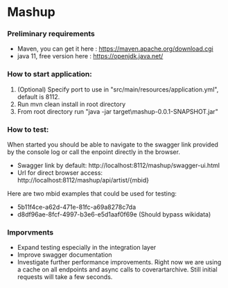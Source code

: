 # Mashup

### Preliminary requirements
* Maven, you can get it here : https://maven.apache.org/download.cgi
* java 11, free version here : https://openjdk.java.net/ 

### How to start application:

1) (Optional) Specify port to use in "src/main/resources/application.yml", default is 8112.
2) Run mvn clean install in root directory
3) From root directory run "java -jar target\mashup-0.0.1-SNAPSHOT.jar"

### How to test:

When started you should be able to navigate to the swagger link provided by the console log or call the enpoint directly in the browser.
* Swagger link by default: http://localhost:8112/mashup/swagger-ui.html
* Url for direct browser access: http://localhost:8112/mashup/api/artist/{mbid}

Here are two mbid examples that could be used for testing: 
* 5b11f4ce-a62d-471e-81fc-a69a8278c7da
* d8df96ae-8fcf-4997-b3e6-e5d1aaf0f69e (Should bypass wikidata)

### Imporvments
* Expand testing especially in the integration layer
* Improve swagger documentation
* Investigate further performance improvements. Right now we are using a cache on all endpoints and async calls to coverartarchive. Still initial requests will take a few seconds.
